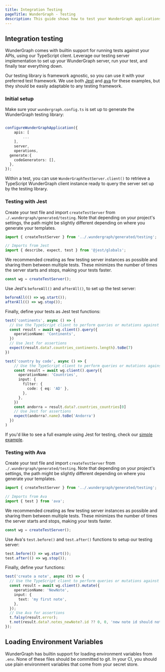 ```yaml
---
title: Integration Testing
pageTitle: WunderGraph - Testing
description: This guide shows how to test your WunderGraph applications
---
```


## Integration testing

WunderGraph comes with builtin support for running tests against your APIs, using our
TypeScript client. Leverage our testing server implementation to set up your WunderGraph
server, run your test, and finally tear everything down.

Our testing library is framework agnostic, so you can use it with your preferred test
framework. We use both [Jest](https://jestjs.io) and [ava](https://github.com/avajs/ava) for
these examples, but they should be easily adaptable to any testing framework.

### Initial setup

Make sure your `wundergraph.config.ts` is set up to generate the WunderGraph testing library:

```typescript

configureWunderGraphApplication({
	apis: [
        ...
	],
	server,
	operations,
  generate:{
    codeGenerators: [],
  },
});
```

Within a test, you can use `WunderGraphTestServer.client()` to retrieve a TypeScript WunderGraph client
instance ready to query the server set up by the testing library.

### Testing with Jest

Create your test file and import `createTestServer` from `./.wundergraph/generated/testing`. Note
that depending on your project's settings, the path might be slightly different depending on where
you generate your templates.

```typescript
import { createTestServer } from '../.wundergraph/generated/testing';

// Imports from Jest
import { describe, expect, test } from '@jest/globals';
```

We recommended creating as few testing server instances as possible and sharing them between
multiple tests. These minimizes the number of times the server starts and stops, making your tests
faster.

```typescript
const wg = createTestServer();
```

Use Jest's `beforeAll()` and `afterAll()`, to set up the test server:

```typescript
beforeAll(() => wg.start());
afterAll(() => wg.stop());
```

Finally, define your tests as Jest test functions:

```typescript
test('continents', async () => {
  // Use the TypeScript client to perform queries or mutations against your API
  const result = await wg.client().query({
    operationName: 'Continents',
  })
  // Use Jest for assertions
  expect(result.data?.countries_continents.length).toBe(7)
})

test('country by code', async () => {
    // Use the TypeScript client to perform queries or mutations against your API
    const result = await wg.client().query({
      operationName: 'Countries',
      input: {
        filter: {
          code: { eq: 'AD' },
        },
      },
    })
    const andorra = result.data?.countries_countries[0]
    // Use Jest for assertions
    expect(andorra?.name).toBe('Andorra')
  })
)
```

If you'd like to see a full example using Jest for testing, check our [simple example](https://github.com/wundergraph/wundergraph/tree/main/examples/simple).

### Testing with Ava

Create your test file and import `createTestServer` from `./.wundergraph/generated/testing`. Note
that depending on your project's settings, the path might be slightly different depending on where
you generate your templates.

```typescript
import { createTestServer } from '../.wundergraph/generated/testing';

// Imports from Ava
import { test } from 'ava';
```

We recommended creating as few testing server instances as possible and sharing them between
multiple tests. These minimizes the number of times the server starts and stops, making your tests
faster.

```typescript
const wg = createTestServer();
```

Use Ava's `test.before()` and `test.after()` functions to setup our testing server:

```typescript
test.before(() => wg.start());
test.after(() => wg.stop());
```

Finally, define your functions:

```typescript
test('create a note', async (t) => {
  // Use the TypeScript client to perform queries or mutations against your API
  const result = await wg.client().mutate({
    operationName: 'NewNote',
    input: {
      text: 'my first note',
    },
  });
  // Use Ava for assertions
  t.falsy(result.error);
  t.not(result.data?.notes_newNote?.id ?? 0, 0, 'new note id should not be zero');
});
```

## Loading Environment Variables

WunderGraph has builtin support for loading environment variables from `.env`. None of these files should be committed to git. In your CI, you should use plain environment variables that come from your secret store.
